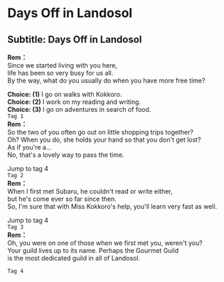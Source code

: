 # Days Off in Landosol

  
## Subtitle: Days Off in Landosol
  
**Rem：**  
Since we started living with you here,  
life has been so very busy for us all.  
By the way, what do you usually do when you have more free time?  
  
**Choice: (1)**  I go on walks with Kokkoro.  
**Choice: (2)**  I work on my reading and writing.  
**Choice: (3)**  I go on adventures in search of food.  
`Tag 1`  
**Rem：**  
So the two of you often go out on little shopping trips together?  
Oh? When you do, she holds your hand so that you don't get lost?  
As if you're a...  
 No, that's a lovely way to pass the time.  
  
Jump to tag 4  
`Tag 2`  
**Rem：**  
When I first met Subaru, he couldn't read or write either,  
but he's come ever so far since then.  
So, I'm sure that with Miss Kokkoro's help, you'll learn very fast as well.  
  
Jump to tag 4  
`Tag 3`  
**Rem：**  
Oh, you were on one of those when we first met you, weren't you?  
Your guild lives up to its name. Perhaps the Gourmet Guild  
is the most dedicated guild in all of Landosol.  
  
`Tag 4`  
